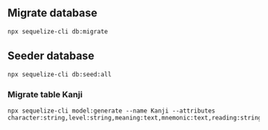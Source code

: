 ## Migrate database

```
npx sequelize-cli db:migrate
```

## Seeder database

```
npx sequelize-cli db:seed:all
```

### Migrate table Kanji

```
npx sequelize-cli model:generate --name Kanji --attributes character:string,level:string,meaning:text,mnemonic:text,reading:string
```
